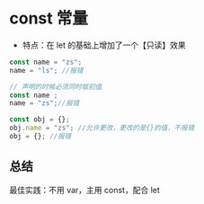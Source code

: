 # const 常量

- 特点：在 let 的基础上增加了一个【只读】效果

```js
const name = "zs";
name = "ls"; //报错
```

```js
// 声明的时候必须同时赋初值
const name ;
name = "zs";//报错
```

```js
const obj = {};
obj.name = "zs"; //允许更改，更改的是{}的值，不报错
obj = {}; //报错
```
## 总结

最佳实践：不用 var，主用 const，配合 let
